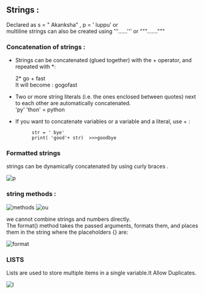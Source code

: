 ## Strings :
Declared as s = " Akanksha"  , p = ' luppu'  or <br>
multiline strings can also be created using '''......''' or """.......""" <br>

### Concatenation of strings :
- Strings can be concatenated (glued together) with the + operator, and repeated with *:<br>

   2* go + fast <br>
   It will become : gogofast
- Two or more string literals (i.e. the ones enclosed between quotes) next to each other are automatically concatenated.<br>
  'py' 'thon' = python 
  
- If you want to concatenate variables or a variable and a literal, use + : <br>
      
            str = ' bye'
            print( 'good'+ str)  >>>goodbye
         
### Formatted strings 
strings can be dynamically concatenated by using curly braces .

![p](https://user-images.githubusercontent.com/72215893/132033877-ce0eed4c-e3f3-416b-adb3-385a6a7194e9.png)

### string methods :
 
 ![methods](https://user-images.githubusercontent.com/72215893/132038407-ded23d42-c71e-466d-8858-c95c9bff6c42.png)
![ou](https://user-images.githubusercontent.com/72215893/132038482-d4d9e21e-4a62-46b2-a0d9-518de23693ae.png)

we cannot combine strings and numbers directly.<br>
The format() method takes the passed arguments, formats them, and places them in the string where the placeholders {} are:

![format](https://user-images.githubusercontent.com/72215893/142566393-d0749576-4348-4633-9141-d3e1545397af.png)



### LISTS
Lists are used to store multiple items in a single variable.It Allow Duplicates.


![l](https://user-images.githubusercontent.com/72215893/132052622-cb8adab8-84c2-4679-b027-34f491d4bbff.png)

